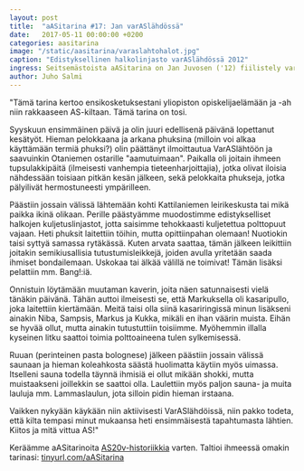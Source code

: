 ```yaml
---
layout: post
title:  "aASitarina #17: Jan varASlähdössä"
date:   2017-05-11 00:00:00 +0200
categories: aasitarina
image: "/static/aasitarina/varaslahtohalot.jpg"
caption: "Edistyksellinen halkolinjasto varASlähdössä 2012"
ingress: Seitsemästoista aASitarina on Jan Juvosen ('12) fiilistely varASlähdöstään.
author: Juho Salmi
---
```


"Tämä tarina kertoo ensikosketuksestani yliopiston opiskelijaelämään ja -ah niin rakkaaseen AS-kiltaan. Tämä tarina on tosi.

Syyskuun ensimmäinen päivä ja olin juuri edellisenä päivänä lopettanut kesätyöt. Hieman pelokkaana ja arkana phuksina (milloin voi alkaa käyttämään termiä phuksi?) olin päättänyt ilmoittautua VarASlähtöön ja saavuinkin Otaniemen ostarille "aamutuimaan". Paikalla oli joitain ihmeen tupsulakkipäitä (ilmeisesti vanhempia tieteenharjoittajia), jotka olivat iloisia nähdessään toisiaan pitkän kesän jälkeen, sekä pelokkaita phukseja, jotka pälyilivät hermostuneesti ympärilleen.

Päästiin jossain välissä lähtemään kohti Kattilaniemen leirikeskusta tai mikä paikka ikinä olikaan. Perille päästyämme muodostimme edistykselliset halkojen kuljetuslinjastot, jotta saisimme tehokkaasti kuljetettua polttopuut vajaan. Heti phuksit laitettiin töihin, mutta opittiinpahan olemaan! Nuotiokin taisi syttyä samassa rytäkässä. Kuten arvata saattaa, tämän jälkeen leikittiin joitakin semikiusallisia tutustumisleikkejä, joiden avulla yritetään saada ihmiset bondailemaan. Uskokaa tai älkää välillä ne toimivat! Tämän lisäksi pelattiin mm. Bang!:iä.

Onnistuin löytämään muutaman kaverin, joita näen satunnaisesti vielä tänäkin päivänä. Tähän auttoi ilmeisesti se, että Markuksella oli kasaripullo, joka laitettiin kiertämään. Meitä taisi olla siinä kasariringissä minun lisäkseni ainakin Niba, Sampsis, Markus ja Kukka, mikäli en ihan väärin muista. Eihän se hyvää ollut, mutta ainakin tutustuttiin toisiimme. Myöhemmin illalla kyseinen litku saattoi toimia polttoaineena tulen sylkemisessä.

Ruuan (perinteinen pasta bolognese) jälkeen päästiin jossain välissä saunaan ja hieman koleahkosta säästä huolimatta käytiin myös uimassa. Itselleni sauna todella täynnä ihmisiä ei ollut mikään shokki, mutta muistaakseni joillekkin se saattoi olla. Laulettiin myös paljon sauna- ja muita lauluja mm. Lammaslaulun, jota silloin pidin hieman irstaana.

Vaikken nykyään käykään niin aktiivisesti VarASlähdöissä, niin pakko todeta, että kilta tempasi minut mukaansa heti ensimmäisestä tapahtumasta lähtien. Kiitos ja mitä vittua AS!"

Keräämme aASitarinoita [AS20v-historiikkia](https://www.facebook.com/AS20v/) varten. Taltioi ihmeessä omakin tarinasi: [tinyurl.com/aASitarina](http://tinyurl.com/aASitarina)
